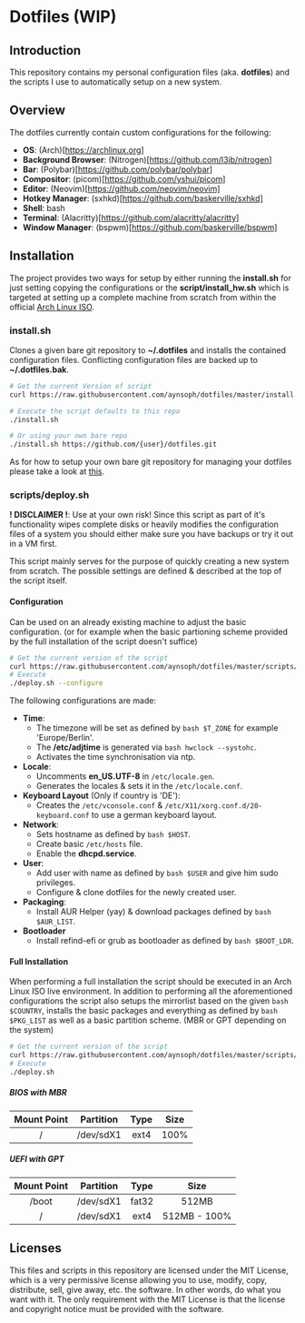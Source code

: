 # Dotfiles (WIP)

## Introduction
This repository contains my personal configuration files (aka. **dotfiles**) and the scripts I use to automatically setup on a new system.

## Overview
The dotfiles currently contain custom configurations for the following:
- **OS**: (Arch)[https://archlinux.org]
- **Background Browser**: (Nitrogen)[https://github.com/l3ib/nitrogen]
- **Bar**: (Polybar)[https://github.com/polybar/polybar]
- **Compositor**: (picom)[https://github.com/yshui/picom]
- **Editor**: (Neovim)[https://github.com/neovim/neovim]
- **Hotkey Manager**: (sxhkd)[https://github.com/baskerville/sxhkd]
- **Shell**: bash
- **Terminal**: (Alacritty)[https://github.com/alacritty/alacritty]
- **Window Manager**: (bspwm)[https://github.com/baskerville/bspwm]

## Installation
The project provides two ways for setup by either running the **install.sh** for just setting copying the configurations or the **script/install_hw.sh** which is targeted at setting up a complete machine from scratch from within the official [Arch Linux ISO](https://www.archlinux.org/download/).

### install.sh
Clones a given bare git repository to **~/.dotfiles** and installs the contained configuration files. Conflicting configuration files are backed up to **~/.dotfiles.bak**.

```bash
# Get the current Version of script
curl https://raw.githubusercontent.com/aynsoph/dotfiles/master/install.sh -o install.sh

# Execute the script defaults to this repo
./install.sh

# Or using your own bare repo
./install.sh https://github.com/{user}/dotfiles.git
```

As for how to setup your own bare git repository for managing your dotfiles please take a look at [this](https://developer.atlassian.com/blog/2016/02/best-way-to-store-dotfiles-git-bare-repo/).

### scripts/deploy.sh
**! DISCLAIMER !**: Use at your own risk! Since this script as part of it's functionality wipes complete disks or heavily modifies the configuration files of a system you should either make sure you have backups or try it out in a VM first.

This script mainly serves for the purpose of quickly creating a new system from scratch.
The possible settings are defined & described at the top of the script itself.

#### Configuration
Can be used on an already existing machine to adjust the basic configuration. (or for example when the basic partioning scheme provided by the full installation of the script doesn't suffice)

```bash
# Get the current version of the script
curl https://raw.githubusercontent.com/aynsoph/dotfiles/master/scripts/deploy.sh -o deploy.sh
# Execute
./deploy.sh --configure
```

The following configurations are made:
- **Time**:
  - The timezone will be set as defined by `bash $T_ZONE` for example 'Europe/Berlin'.
  - The **/etc/adjtime** is generated via `bash hwclock --systohc`.
  - Activates the time synchronisation via ntp.
- **Locale**:
  - Uncomments **en_US.UTF-8** in `/etc/locale.gen`.
  - Generates the locales & sets it in the `/etc/locale.conf`.
- **Keyboard Layout** (Only if country is 'DE'):
  - Creates the `/etc/vconsole.conf` & `/etc/X11/xorg.conf.d/20-keyboard.conf` to use a german keyboard layout.
- **Network**:
  - Sets hostname as defined by `bash $HOST`.
  - Create basic `/etc/hosts` file.
  - Enable the **dhcpd.service**.
- **User**:
  - Add user with name as defined by `bash $USER` and give him sudo privileges.
  - Configure & clone dotfiles for the newly created user.
- **Packaging**:
  - Install AUR Helper (yay) & download packages defined by `bash $AUR_LIST`.
- **Bootloader**
  - Install refind-efi or grub as bootloader as defined by `bash $BOOT_LDR`.

#### Full Installation
When performing a full installation the script should be executed in an Arch Linux ISO live environment. In addition to performing all the aforementioned configurations the script also setups the mirrorlist based on the given `bash $COUNTRY`, installs the basic packages and everything as defined by `bash $PKG_LIST` as well as a basic partition scheme. (MBR or GPT depending on the system)

```bash
# Get the current version of the script
curl https://raw.githubusercontent.com/aynsoph/dotfiles/master/scripts/deploy.sh -o deploy.sh
# Execute
./deploy.sh
```

##### BIOS with MBR
| Mount Point |Partition  | Type | Size |
| :---------: |:--------: | :--: | :--: |
| /           | /dev/sdX1 | ext4 | 100% |

##### UEFI with GPT
| Mount Point |Partition  | Type  | Size          |
| :---------: |:--------: | :---: | :-----------: |
| /boot       | /dev/sdX1 | fat32 | 512MB         |
| /           | /dev/sdX1 | ext4  | 512MB - 100%  |

## Licenses
This files and scripts in this repository are licensed under the MIT License, which is a very permissive license allowing you to use, modify, copy, distribute, sell, give away, etc. the software. In other words, do what you want with it. The only requirement with the MIT License is that the license and copyright notice must be provided with the software.
